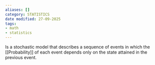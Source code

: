 ```yaml
---
aliases: []
category: STATISTICS
date modified: 27-09-2025
tags:
- math
- statistics
---
```

Is a stochastic model that describes a sequence of events in which the [[Probability]] of each event depends only on the state attained in the previous event.

